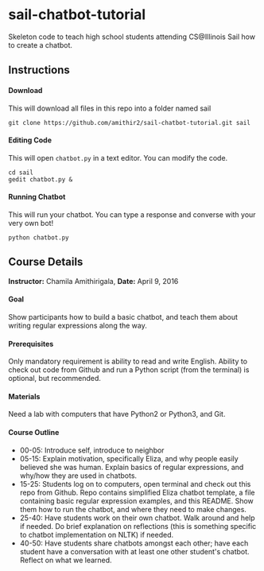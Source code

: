 # sail-chatbot-tutorial
Skeleton code to teach high school students attending CS@Illinois Sail how to create a chatbot.

## Instructions
#### Download 
This will download all files in this repo into a folder named sail
```
git clone https://github.com/amithir2/sail-chatbot-tutorial.git sail
```
#### Editing Code
This will open `chatbot.py` in a text editor. You can modify the code.
```
cd sail
gedit chatbot.py &
```
#### Running Chatbot
This will run your chatbot. You can type a response and converse with your very own bot!
```
python chatbot.py
```

## Course Details 
**Instructor:** Chamila Amithirigala, **Date:** April 9, 2016


#### Goal
Show participants how to build a basic chatbot, and teach them about writing regular expressions along the way.

#### Prerequisites
Only mandatory requirement is ability to read and write English. Ability to check out code from Github and run a Python script (from the terminal) is optional, but recommended.

#### Materials
Need a lab with computers that have Python2 or Python3, and Git.

#### Course Outline
- 00-05: Introduce self, introduce to neighbor
- 05-15: Explain motivation, specifically Eliza, and why people easily believed she was human.
Explain basics of regular expressions, and why/how they are used in chatbots.
- 15-25: Students log on to computers, open terminal and check out this repo from Github. Repo contains simplified Eliza chatbot template, a file containing basic regular expression examples, and this README. Show them how to run the chatbot, and where they need to make changes.
- 25-40: Have students work on their own chatbot. Walk around and help if needed. Do brief explanation on reflections (this is something specific to chatbot implementation on NLTK) if needed.
- 40-50: Have students share chatbots amongst each other; have each student have a conversation with at least one other student's chatbot. Reflect on what we learned.